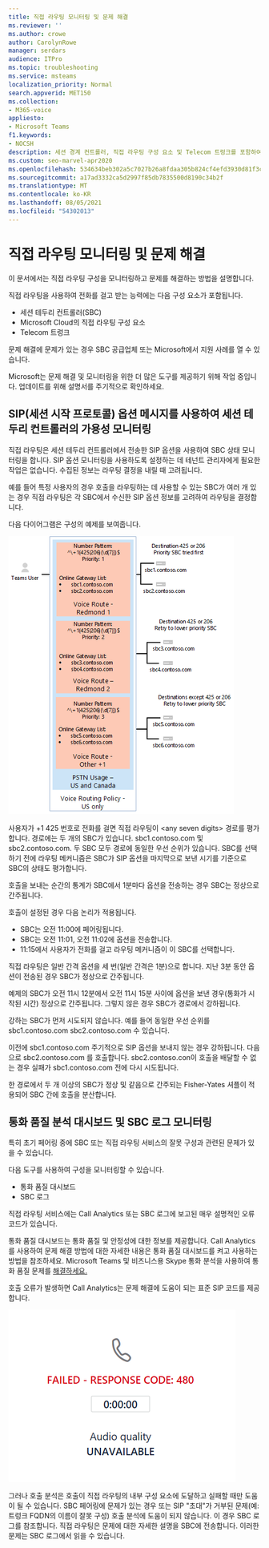 ```yaml
---
title: 직접 라우팅 모니터링 및 문제 해결
ms.reviewer: ''
ms.author: crowe
author: CarolynRowe
manager: serdars
audience: ITPro
ms.topic: troubleshooting
ms.service: msteams
localization_priority: Normal
search.appverid: MET150
ms.collection:
- M365-voice
appliesto:
- Microsoft Teams
f1.keywords:
- NOCSH
description: 세션 경계 컨트롤러, 직접 라우팅 구성 요소 및 Telecom 트렁크를 포함하여 직접 라우팅 구성을 모니터링하고 문제를 해결하는 방법에 대해 자세히 알아보습니다.
ms.custom: seo-marvel-apr2020
ms.openlocfilehash: 534634beb302a5c7027b26a8fdaa305b824cf4efd3930d81f3c6b4d08559c32c
ms.sourcegitcommit: a17ad3332ca5d2997f85db7835500d8190c34b2f
ms.translationtype: MT
ms.contentlocale: ko-KR
ms.lasthandoff: 08/05/2021
ms.locfileid: "54302013"
---
```

# <a name="monitor-and-troubleshoot-direct-routing"></a>직접 라우팅 모니터링 및 문제 해결

이 문서에서는 직접 라우팅 구성을 모니터링하고 문제를 해결하는 방법을 설명합니다. 

직접 라우팅을 사용하여 전화를 걸고 받는 능력에는 다음 구성 요소가 포함됩니다. 

- 세션 테두리 컨트롤러(SBC) 
- Microsoft Cloud의 직접 라우팅 구성 요소 
- Telecom 트렁크 

문제 해결에 문제가 있는 경우 SBC 공급업체 또는 Microsoft에서 지원 사례를 열 수 있습니다. 

Microsoft는 문제 해결 및 모니터링을 위한 더 많은 도구를 제공하기 위해 작업 중입니다. 업데이트를 위해 설명서를 주기적으로 확인하세요. 

## <a name="monitoring-availability-of-session-border-controllers-using-session-initiation-protocol-sip-options-messages"></a>SIP(세션 시작 프로토콜) 옵션 메시지를 사용하여 세션 테두리 컨트롤러의 가용성 모니터링

직접 라우팅은 세션 테두리 컨트롤러에서 전송한 SIP 옵션을 사용하여 SBC 상태 모니터링을 합니다. SIP 옵션 모니터링을 사용하도록 설정하는 데 테넌트 관리자에게 필요한 작업은 없습니다. 수집된 정보는 라우팅 결정을 내릴 때 고려됩니다. 

예를 들어 특정 사용자의 경우 호출을 라우팅하는 데 사용할 수 있는 SBC가 여러 개 있는 경우 직접 라우팅은 각 SBC에서 수신한 SIP 옵션 정보를 고려하여 라우팅을 결정합니다. 

다음 다이어그램은 구성의 예제를 보여줍니다. 

![SIP 옵션 구성 예제](media/sip-options-config-example.png)

사용자가 +1 425 번호로 전화를 걸면 직접 라우팅이 \<any seven digits> 경로를 평가합니다. 경로에는 두 개의 SBC가 있습니다. sbc1.contoso.com 및 sbc2.contoso.com. 두 SBC 모두 경로에 동일한 우선 순위가 있습니다. SBC를 선택하기 전에 라우팅 메커니즘은 SBC가 SIP 옵션을 마지막으로 보낸 시기를 기준으로 SBC의 상태도 평가합니다. 

호출을 보내는 순간의 통계가 SBC에서 1분마다 옵션을 전송하는 경우 SBC는 정상으로 간주됩니다.  

호출이 설정된 경우 다음 논리가 적용됩니다.

- SBC는 오전 11:00에 페어링됩니다.  
- SBC는 오전 11:01, 오전 11:02에 옵션을 전송합니다.  
- 11:15에서 사용자가 전화를 걸고 라우팅 메커니즘이 이 SBC를 선택합니다. 

직접 라우팅은 일반 간격 옵션을 세 번(일반 간격은 1분)으로 합니다. 지난 3분 동안 옵션이 전송된 경우 SBC가 정상으로 간주됩니다.

예제의 SBC가 오전 11시 12분에서 오전 11시 15분 사이에 옵션을 보낸 경우(통화가 시작된 시간) 정상으로 간주됩니다. 그렇지 않은 경우 SBC가 경로에서 강하됩니다. 

강하는 SBC가 먼저 시도되지 않습니다. 예를 들어 동일한 우선 순위를 sbc1.contoso.com sbc2.contoso.com 수 있습니다.  

이전에 sbc1.contoso.com 주기적으로 SIP 옵션을 보내지 않는 경우 강하됩니다. 다음으로 sbc2.contoso.com 를 호출합니다. sbc2.contoso.con이 호출을 배달할 수 없는 경우 실패가 sbc1.contoso.com 전에 다시 시도됩니다. 

한 경로에서 두 개 이상의 SBC가 정상 및 같음으로 간주되는 Fisher-Yates 셔플이 적용되어 SBC 간에 호출을 분산합니다.

## <a name="monitor-call-quality-analytics-dashboard-and-sbc-logs"></a>통화 품질 분석 대시보드 및 SBC 로그 모니터링 
 
특히 초기 페어링 중에 SBC 또는 직접 라우팅 서비스의 잘못 구성과 관련된 문제가 있을 수 있습니다. 

다음 도구를 사용하여 구성을 모니터링할 수 있습니다.  
 
- 통화 품질 대시보드 
- SBC 로그 

직접 라우팅 서비스에는 Call Analytics 또는 SBC 로그에 보고된 매우 설명적인 오류 코드가 있습니다. 

통화 품질 대시보드는 통화 품질 및 안정성에 대한 정보를 제공합니다. Call Analytics를 사용하여 문제 해결 방법에 [](/SkypeForBusiness/using-call-quality-in-your-organization/turning-on-and-using-call-quality-dashboard) 대한 자세한 내용은 통화 품질 대시보드를 켜고 사용하는 방법을 참조하세요. Microsoft Teams 및 비즈니스용 Skype 통화 분석을 사용하여 통화 품질 문제를 [해결하세요.](/SkypeForBusiness/using-call-quality-in-your-organization/use-call-analytics-to-troubleshoot-poor-call-quality) 

호출 오류가 발생하면 Call Analytics는 문제 해결에 도움이 되는 표준 SIP 코드를 제공합니다. 

![호출 실패에 대한 샘플 SIP 코드](media/failed-response-code.png)

그러나 호출 분석은 호출이 직접 라우팅의 내부 구성 요소에 도달하고 실패할 때만 도움이 될 수 있습니다. SBC 페어링에 문제가 있는 경우 또는 SIP "초대"가 거부된 문제(예: 트렁크 FQDN의 이름이 잘못 구성) 호출 분석에 도움이 되지 않습니다. 이 경우 SBC 로그를 참조합니다. 직접 라우팅은 문제에 대한 자세한 설명을 SBC에 전송합니다. 이러한 문제는 SBC 로그에서 읽을 수 있습니다.
